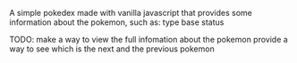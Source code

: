 
A simple pokedex made with vanilla javascript that provides some information about the pokemon, such as: 
    type
    base status 

TODO: 
    make a way to view the full infomation about the pokemon 
    provide a way to see which is the next and the previous pokemon 
